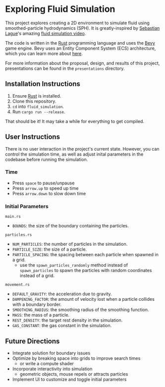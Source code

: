 # Exploring Fluid Simulation

This project explores creating a 2D environment to simulate fluid using
smoothed-particle hydrodynamics (SPH). It is greatly-inspired by [Sebastian Lague](https://github.com/SebLague)'s amazing 
[fluid simulation video](https://www.youtube.com/watch?v=rSKMYc1CQHE).

The code is written in the [Rust](https://www.rust-lang.org/) programming 
language and uses the [Bevy](https://bevyengine.org/) game engine. Bevy uses an
Entity Component System (ECS) architecture, which you can learn more about
[here](https://bevyengine.org/learn/quick-start/getting-started/ecs/).

For more information about the proposal, design, and results of this project,
presentations can be found in the `presentations` directory.


## Installation Instructions

1. Ensure [Rust](https://www.rust-lang.org/) is installed.
2. Clone this repository.
3. `cd` into `fluid_simulation`.
4. Run `cargo run --release`.

That should be it! It may take a while for everything to get compiled.

## User Instructions

There is no user interaction in the project's current state. However, you can
control the simulation time, as well as adjust inital parameters in the
codebase before running the simulation.

### Time
- Press `space` to pause/unpause
- Press `arrow.up` to speed up time
- Press `arrow.down` to slow down time

### Initial Parameters

`main.rs`
- `BOUNDS`: the size of the boundary containing the particles.

`particles.rs`
- `NUM_PARTICLES`: the number of particles in the simulation.
- `PARTICLE_SIZE`: the size of a particle.
- `PARTICLE_SPACING`: the spacing between each particle when spawned in a grid.
    - use the `spawn_particles_randomly` method instead of `spawn_particles`
    to spawn the particles with random coordinates instead of a grid.

`movement.rs`
- `DEFAULT_GRAVITY`: the acceleration due to gravity.
- `DAMPENING_FACTOR`: the amount of velocity lost when a particle collides with
a boundary border.
- `SMOOTHING_RADIUS`: the smoothing radius of the smoothing function.
- `MASS`: the mass of a particle.
- `REST_DENSITY`: the target rest density in the simulation.
- `GAS_CONSTANT`: the gas constant in the simulation.

## Future Directions
- Integrate solution for boundary issues
- Optimize by breaking space into grids to improve search times
    - or write a compute shader
- Incorporate interactivity into simulation
    - geometric objects, mouse repels or attracts particles
- Implement UI to customize and toggle initial parameters